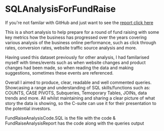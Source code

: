 # SQLAnalysisForFundRaise

If you're not familar with GitHub and just want to see the [report click here](https://github.com/R9JJAYL/SQLAnalysisForFundRaise/blob/main/FundRaiseAnalysisReport.pdf)

This is a short analysis to help prepare for a round of fund raising with some key metrics how the business has progressed over the years covering various analysis of the business online performance, such as click through rates, conversion rates, website traffic source analysis and more.

Having used this dataset previously for other analysis, I had familarised myself with times/events such as when website changes and product changes had been made, so when reading the data and making suggestions, sometimes these events are referenced.

Overall I aimed to produce, clear, readable and well commented queries. Showcasing a range and understanding of SQL skills/functions such as: COUNTS, CASE PIVOTS, Subqueries, Temoporary Tables, JOINs, data trends and more. All whilst maintaining and sharing a clear picture of what story the data is showing, so the C-suite can use it for their presentation to the potential investors.

FundRaiseAnalysisCode.SQL is the file with the code & FundRaiseAnalysisReport has the code along with the queries output
